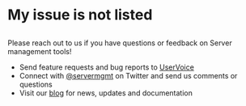 <properties
	pageTitle="My issue is not listed"
	description="My issue is not listed"
	service="microsoft.servermanagement"
	resource="gateways"
	authors="daniellee-msft"
	selfHelpType="resource"
	supportTopicIds=""
	resourceTags=""
	productPesIds=""
	cloudEnvironments="public"
	issueNotListed="true"
	articleId="2460ce63-2415-40e4-a4bc-1dcc7c2640e4"
	ownershipId="ASEP_ContentService_Placeholder"
/>

# My issue is not listed

##
Please reach out to us if you have questions or feedback on Server management tools!

* Send feature requests and bug reports to [UserVoice](https://aka.ms/smt-engage)
* Connect with [@servermgmt](https://twitter.com/servermgmt) on Twitter and send us comments or questions
* Visit our [blog](https://aka.ms/smt-blog) for news, updates and documentation
